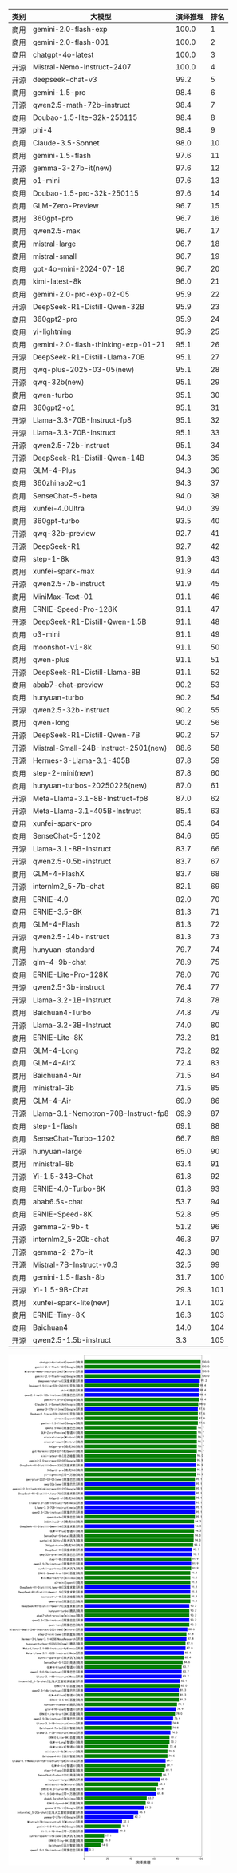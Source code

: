 
| 类别 | 大模型                         | 演绎推理 | 排名 |
|-----|------------------------------|---------|----|
|商用|gemini-2.0-flash-exp|100.0|1|
|商用|gemini-2.0-flash-001|100.0|2|
|商用|chatgpt-4o-latest|100.0|3|
|开源|Mistral-Nemo-Instruct-2407|100.0|4|
|开源|deepseek-chat-v3|99.2|5|
|商用|gemini-1.5-pro|98.4|6|
|开源|qwen2.5-math-72b-instruct|98.4|7|
|商用|Doubao-1.5-lite-32k-250115|98.4|8|
|开源|phi-4|98.4|9|
|商用|Claude-3.5-Sonnet|98.0|10|
|商用|gemini-1.5-flash|97.6|11|
|开源|gemma-3-27b-it(new)|97.6|12|
|商用|o1-mini|97.6|13|
|商用|Doubao-1.5-pro-32k-250115|97.6|14|
|商用|GLM-Zero-Preview|96.7|15|
|商用|360gpt-pro|96.7|16|
|商用|qwen2.5-max|96.7|17|
|商用|mistral-large|96.7|18|
|商用|mistral-small|96.7|19|
|商用|gpt-4o-mini-2024-07-18|96.7|20|
|商用|kimi-latest-8k|96.0|21|
|商用|gemini-2.0-pro-exp-02-05|95.9|22|
|开源|DeepSeek-R1-Distill-Qwen-32B|95.9|23|
|商用|360gpt2-pro|95.9|24|
|商用|yi-lightning|95.9|25|
|商用|gemini-2.0-flash-thinking-exp-01-21|95.1|26|
|开源|DeepSeek-R1-Distill-Llama-70B|95.1|27|
|商用|qwq-plus-2025-03-05(new)|95.1|28|
|开源|qwq-32b(new)|95.1|29|
|商用|qwen-turbo|95.1|30|
|商用|360gpt2-o1|95.1|31|
|开源|Llama-3.3-70B-Instruct-fp8|95.1|32|
|开源|Llama-3.3-70B-Instruct|95.1|33|
|开源|qwen2.5-72b-instruct|95.1|34|
|开源|DeepSeek-R1-Distill-Qwen-14B|94.3|35|
|商用|GLM-4-Plus|94.3|36|
|商用|360zhinao2-o1|94.3|37|
|商用|SenseChat-5-beta|94.0|38|
|商用|xunfei-4.0Ultra|94.0|39|
|商用|360gpt-turbo|93.5|40|
|开源|qwq-32b-preview|92.7|41|
|开源|DeepSeek-R1|92.7|42|
|商用|step-1-8k|91.9|43|
|商用|xunfei-spark-max|91.9|44|
|开源|qwen2.5-7b-instruct|91.9|45|
|商用|MiniMax-Text-01|91.1|46|
|商用|ERNIE-Speed-Pro-128K|91.1|47|
|开源|DeepSeek-R1-Distill-Qwen-1.5B|91.1|48|
|商用|o3-mini|91.1|49|
|商用|moonshot-v1-8k|91.1|50|
|商用|qwen-plus|91.1|51|
|开源|DeepSeek-R1-Distill-Llama-8B|91.1|52|
|商用|abab7-chat-preview|90.2|53|
|商用|hunyuan-turbo|90.2|54|
|开源|qwen2.5-32b-instruct|90.2|55|
|商用|qwen-long|90.2|56|
|开源|DeepSeek-R1-Distill-Qwen-7B|90.2|57|
|开源|Mistral-Small-24B-Instruct-2501(new)|88.6|58|
|开源|Hermes-3-Llama-3.1-405B|87.8|59|
|商用|step-2-mini(new)|87.8|60|
|商用|hunyuan-turbos-20250226(new)|87.0|61|
|开源|Meta-Llama-3.1-8B-Instruct-fp8|87.0|62|
|开源|Meta-Llama-3.1-405B-Instruct|85.4|63|
|商用|xunfei-spark-pro|85.4|64|
|商用|SenseChat-5-1202|84.6|65|
|开源|Llama-3.1-8B-Instruct|83.7|66|
|开源|qwen2.5-0.5b-instruct|83.7|67|
|商用|GLM-4-FlashX|83.7|68|
|开源|internlm2_5-7b-chat|82.1|69|
|商用|ERNIE-4.0|82.0|70|
|商用|ERNIE-3.5-8K|81.3|71|
|商用|GLM-4-Flash|81.3|72|
|开源|qwen2.5-14b-instruct|81.3|73|
|商用|hunyuan-standard|79.7|74|
|开源|glm-4-9b-chat|78.9|75|
|商用|ERNIE-Lite-Pro-128K|78.0|76|
|开源|qwen2.5-3b-instruct|76.4|77|
|开源|Llama-3.2-1B-Instruct|74.8|78|
|商用|Baichuan4-Turbo|74.8|79|
|开源|Llama-3.2-3B-Instruct|74.0|80|
|商用|ERNIE-Lite-8K|73.2|81|
|商用|GLM-4-Long|73.2|82|
|商用|GLM-4-AirX|72.4|83|
|商用|Baichuan4-Air|71.5|84|
|商用|ministral-3b|71.5|85|
|商用|GLM-4-Air|69.9|86|
|开源|Llama-3.1-Nemotron-70B-Instruct-fp8|69.9|87|
|商用|step-1-flash|69.1|88|
|商用|SenseChat-Turbo-1202|66.7|89|
|开源|hunyuan-large|65.0|90|
|商用|ministral-8b|63.4|91|
|开源|Yi-1.5-34B-Chat|61.8|92|
|商用|ERNIE-4.0-Turbo-8K|61.8|93|
|商用|abab6.5s-chat|53.7|94|
|商用|ERNIE-Speed-8K|52.8|95|
|开源|gemma-2-9b-it|51.2|96|
|开源|internlm2_5-20b-chat|46.3|97|
|开源|gemma-2-27b-it|42.3|98|
|开源|Mistral-7B-Instruct-v0.3|32.5|99|
|商用|gemini-1.5-flash-8b|31.7|100|
|开源|Yi-1.5-9B-Chat|29.3|101|
|商用|xunfei-spark-lite(new)|17.1|102|
|商用|ERNIE-Tiny-8K|16.3|103|
|商用|Baichuan4|14.0|104|
|开源|qwen2.5-1.5b-instruct|3.3|105|


![lin](../pic/演绎推理.png)
